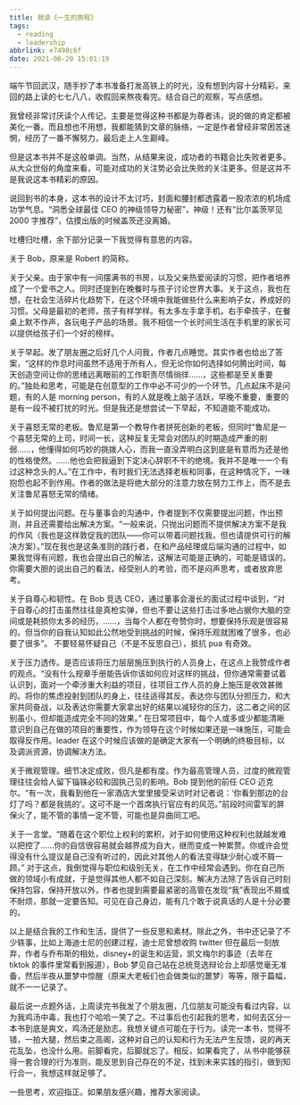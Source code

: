 ```yaml
---
title: 我读《一生的旅程》
tags:
  - reading
  - leadership
abbrlink: e7498c6f
date: 2021-06-20 15:01:19
---
```


端午节回武汉，随手抄了本书准备打发高铁上的时光，没有想到内容十分精彩，来回的路上读的七七八八，收假回来熬夜看完。结合自己的观察，写点感想。

我曾经非常讨厌读个人传记，主要是觉得这种书都是为尊者讳，说的做的肯定都被美化一番。而且想也不用想，我都能猜到文章的脉络，一定是作者曾经非常困苦迷惘，经历了一番不懈努力，最后走上人生巅峰。

但是这本书并不是这般单调。当然，从结果来说，成功者的书籍会比失败者更多。从大众世俗的角度来看，可能对成功的关注势必会比失败的关注更多。但是这并不是我说这本书精彩的原因。

说回到书的本身，这本书的设计不太讨巧，封面和腰封都透露着一股浓浓的机场成功学气息。“洞悉全球最佳 CEO 的神级领导力秘密”，神级！还有“比尔盖茨罕见 2000 字推荐”，估摸出版的时候盖茨还没离婚。

吐槽归吐槽，余下部分记录一下我觉得有意思的内容。

关于 Bob，原来是 Robert 的简称。

关于父亲。由于家中有一间摆满书的书房，以及父亲热爱阅读的习惯，把作者培养成了一个爱书之人。同时还提到在晚餐时与孩子讨论世界大事。关于这点，我也在想，在社会生活碎片化趋势下，在这个环境中我能做些什么来影响子女，养成好的习惯。父母是最初的老师，孩子有样学样。有太多左手拿手机，右手牵孩子，在餐桌上默不作声，各玩电子产品的场景。我不相信一个长时间生活在手机里的家长可以提供给孩子们一个好的榜样。

关于早起。发了朋友圈之后好几个人问我，作者几点睡觉。其实作者也给出了答案，“这样的作息时间虽然不适用于所有人，但无论你如何选择如何腾出时间，每天创造空间让你的思绪远离眼前的工作职责尽情徜徉……，这些都是至关重要的。”独处和思考，可能是在创意型的工作中必不可少的一个环节。几点起床不是问题，有的人是 morning person，有的人就是晚上脑子活跃，早晚不重要，重要的是有一段不被打扰的时光。但是我还是想尝试一下早起，不知道能不能成功。

关于喜怒无常的老板。鲁尼是第一个教导作者拼死创新的老板，但同时“鲁尼是一个喜怒无常的上司，时间一长，这种反复无常会对团队的时期造成严重的削弱……，他懂得如何巧妙的挑拨人心，而我一直没弄明白这到底是有意而为还是他的性格使然。……他也会把我逼到下定决心辞职不干的绝境。我并不是唯一一个有过这种念头的人。”在工作中，有时我们无法选择老板和同事，在这种情况下，一味抱怨也起不到作用。作者的做法是将绝大部分的注意力放在努力工作上，而不是去关注鲁尼喜怒无常的情绪。

关于如何提出问题。在与董事会的沟通中，作者提到不仅需要提出问题，作出预测，并且还需要给出解决方案。“一般来说，只抛出问题而不提供解决方案不是我的作风（我也是这样敦促我的团队——你可以带着问题找我，但也请提供可行的解决方案）。”现在我也是这条准则的践行者，在和产品经理或后端沟通的过程中，如果我觉得有问题，我也会提出自己的解法，这解法可能是正确的，可能是错误的。你需要大胆的说出自己的看法，经受别人的考验，而不是闷声思考，或者放弃思考。

关于自尊心和韧性。在 Bob 竞选 CEO，通过董事会漫长的面试过程中谈到，“对于自尊心的打击虽然往往是真枪实弹，但也不要让这些打击过多地占据你大脑的空间或是耗损你太多的经历，……，当每个人都在夸赞你时，想要保持乐观是很容易的。但当你的自我认知如此公然地受到挑战的时候，保持乐观就困难了很多，也必要了很多”。 不要轻易怀疑自己（不是不反思自己），抵抗 pua 有奇效。

关于压力透传。是否应该将压力层层施压到执行的人员身上，在这点上我赞成作者的观点。“没有什么规章手册能告诉你该如何应对这样的挑战，但你通常需要试着认识到，面对一个牵涉重大利益的项目，往项目工作人员的身上施压是收效甚微的。将你的焦虑投射到团队的身上，往往适得其反。表达你与团队分担压力，和大家共同奋战，以及表达你需要大家拿出好的结果以减轻你的压力，这二者之间的区别虽小，但却能造成完全不同的效果。” 在日常项目中，每个人或多或少都能清晰意识到自己在做的项目的重要性，作为领导在这个时候如果还是一味施压，可能会取得反作用。leader 在这个时候应该做的是确定大家有一个明确的终极目标，以及调派资源，协调解决方法。

关于微观管理。细节决定成败，但凡是都有度。作为最高管理人员，过度的微观管理往往会给人留下锱铢必较和固执己见的影响。Bob 提到他的前任 CEO 迈克尔。“有一次，我看到他在一家酒店大堂里接受采访时对记者说：‘你看到那边的台灯了吗？都是我挑的’。这可不是一个首席执行官应有的风范。”前段时间雷军的屏保火了，能不管的事情一定不管，可能也是异曲同工吧。

关于一言堂。“随着在这个职位上权利的累积，对于如何使用这种权利也就越发难以把控了……你的自信很容易就会越界成为自大，继而变成一种累赘。你或许会觉得没有什么提议是自己没有听过的，因此对其他人的看法变得缺少耐心或不屑一顾。” 对于这点，我倒觉得与职位和级别无关，在工作中经常会遇到。你在自己所做的领域小有成就，于是觉得其他人都不如自己深刻。解决方法除了告诉自己时刻保持包容，保持开放以外，作者也提到需要最紧密的高管在发现“我”表现出不屑或不耐烦，那就一定要告知。可见在自己身边，能有几个敢于说真话的人是十分必要的。

以上是结合我的工作和生活，提供了一些反思和素材。除此之外，书中还记录了不少轶事，比如上海迪士尼的创建过程，迪士尼曾想收购 twitter 但在最后一刻放弃，作者与乔布斯的相处，disney+的诞生和运营，凯文梅尔的事迹（去年在 tiktok 的事件里常看到报道），Bob 梦见自己站在总统竞选辩论台上却感觉毫无准备，然后半夜从噩梦中惊醒（原来大老板们也会做类似的噩梦）等等，限于篇幅，就不一一记录了。

最后说一点题外话，上周读完书我发了个朋友圈，几位朋友可能没有看过内容，以为我鸡汤中毒，我也打个哈哈一笑了之。不过事后也引起我的思考，如何去区分一本书到底是爽文，鸡汤还是励志。我想关键点可能在于行为。读完一本书，觉得不错，一拍大腿，然后束之高阁，这种对自己的认知和行为无法产生反馈，说的再天花乱坠，也没什么用。前脚看完，后脚就忘了。相反，如果看完了，从书中能够获得一套合理的行为准则，能反思到自己存在的不足，找到未来实践的指引，做到知行合一，我想这样就足够了。

一些思考，欢迎指正。如果朋友感兴趣，推荐大家阅读。
